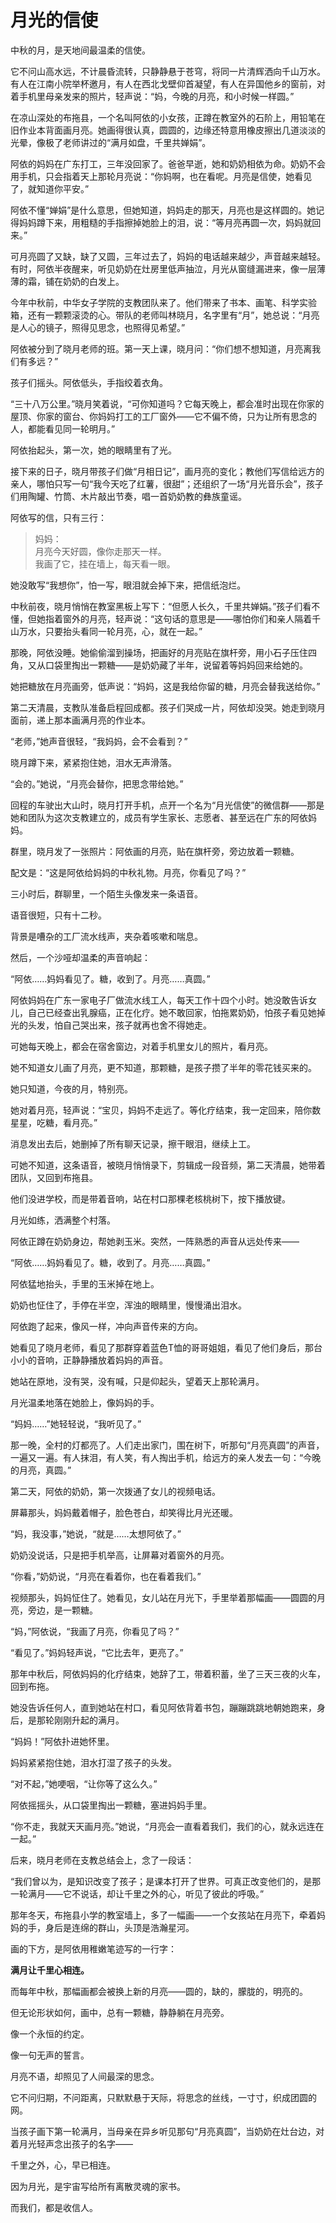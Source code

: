 # 月光的信使

中秋的月，是天地间最温柔的信使。

它不问山高水远，不计晨昏流转，只静静悬于苍穹，将同一片清辉洒向千山万水。有人在江南小院举杯邀月，有人在西北戈壁仰首凝望，有人在异国他乡的窗前，对着手机里母亲发来的照片，轻声说：“妈，今晚的月亮，和小时候一样圆。”

在凉山深处的布拖县，一个名叫阿依的小女孩，正蹲在教室外的石阶上，用铅笔在旧作业本背面画月亮。她画得很认真，圆圆的，边缘还特意用橡皮擦出几道淡淡的光晕，像极了老师讲过的“满月如盘，千里共婵娟”。

阿依的妈妈在广东打工，三年没回家了。爸爸早逝，她和奶奶相依为命。奶奶不会用手机，只会指着天上那轮月亮说：“你妈啊，也在看呢。月亮是信使，她看见了，就知道你平安。”

阿依不懂“婵娟”是什么意思，但她知道，妈妈走的那天，月亮也是这样圆的。她记得妈妈蹲下来，用粗糙的手指擦掉她脸上的泪，说：“等月亮再圆一次，妈妈就回来。”

可月亮圆了又缺，缺了又圆，三年过去了，妈妈的电话越来越少，声音越来越轻。有时，阿依半夜醒来，听见奶奶在灶房里低声抽泣，月光从窗缝漏进来，像一层薄薄的霜，铺在奶奶的白发上。

今年中秋前，中华女子学院的支教团队来了。他们带来了书本、画笔、科学实验箱，还有一颗颗滚烫的心。带队的老师叫林晓月，名字里有“月”，她总说：“月亮是人心的镜子，照得见思念，也照得见希望。”

阿依被分到了晓月老师的班。第一天上课，晓月问：“你们想不想知道，月亮离我们有多远？”

孩子们摇头。阿依低头，手指绞着衣角。

“三十八万公里。”晓月笑着说，“可你知道吗？它每天晚上，都会准时出现在你家的屋顶、你家的窗台、你妈妈打工的工厂窗外——它不偏不倚，只为让所有思念的人，都能看见同一轮明月。”

阿依抬起头，第一次，她的眼睛里有了光。

接下来的日子，晓月带孩子们做“月相日记”，画月亮的变化；教他们写信给远方的亲人，哪怕只写一句“我今天吃了红薯，很甜”；还组织了一场“月光音乐会”，孩子们用陶罐、竹筒、木片敲出节奏，唱一首奶奶教的彝族童谣。

阿依写的信，只有三行：

> 妈妈：  
> 月亮今天好圆，像你走那天一样。  
> 我画了它，挂在墙上，每天看一眼。

她没敢写“我想你”，怕一写，眼泪就会掉下来，把信纸泡烂。

中秋前夜，晓月悄悄在教室黑板上写下：“但愿人长久，千里共婵娟。”孩子们看不懂，但她指着窗外的月亮，轻声说：“这句话的意思是——哪怕你们和亲人隔着千山万水，只要抬头看同一轮月亮，心，就在一起。”

那晚，阿依没睡。她偷偷溜到操场，把画好的月亮贴在旗杆旁，用小石子压住四角，又从口袋里掏出一颗糖——是奶奶藏了半年，说留着等妈妈回来给她的。

她把糖放在月亮画旁，低声说：“妈妈，这是我给你留的糖，月亮会替我送给你。”

第二天清晨，支教队准备启程回成都。孩子们哭成一片，阿依却没哭。她走到晓月面前，递上那本画满月亮的作业本。

“老师，”她声音很轻，“我妈妈，会不会看到？”

晓月蹲下来，紧紧抱住她，泪水无声滑落。

“会的。”她说，“月亮会替你，把思念带给她。”

回程的车驶出大山时，晓月打开手机，点开一个名为“月光信使”的微信群——那是她和团队为这次支教建立的，成员有学生家长、志愿者、甚至远在广东的阿依妈妈。

群里，晓月发了一张照片：阿依画的月亮，贴在旗杆旁，旁边放着一颗糖。

配文是：“这是阿依给妈妈的中秋礼物。月亮，你看见了吗？”

三小时后，群聊里，一个陌生头像发来一条语音。

语音很短，只有十二秒。

背景是嘈杂的工厂流水线声，夹杂着咳嗽和喘息。

然后，一个沙哑却温柔的声音响起：

“阿依……妈妈看见了。糖，收到了。月亮……真圆。”

阿依妈妈在广东一家电子厂做流水线工人，每天工作十四个小时。她没敢告诉女儿，自己已经查出乳腺癌，正在化疗。她不敢回家，怕拖累奶奶，怕孩子看见她掉光的头发，怕自己哭出来，孩子就再也舍不得她走。

可她每天晚上，都会在宿舍窗边，对着手机里女儿的照片，看月亮。

她不知道女儿画了月亮，更不知道，那颗糖，是孩子攒了半年的零花钱买来的。

她只知道，今夜的月，特别亮。

她对着月亮，轻声说：“宝贝，妈妈不走远了。等化疗结束，我一定回来，陪你数星星，吃糖，看月亮。”

消息发出去后，她删掉了所有聊天记录，擦干眼泪，继续上工。

可她不知道，这条语音，被晓月悄悄录下，剪辑成一段音频，第二天清晨，她带着团队，又回到布拖县。

他们没进学校，而是带着音响，站在村口那棵老核桃树下，按下播放键。

月光如练，洒满整个村落。

阿依正蹲在奶奶身边，帮她剥玉米。突然，一阵熟悉的声音从远处传来——

“阿依……妈妈看见了。糖，收到了。月亮……真圆。”

阿依猛地抬头，手里的玉米掉在地上。

奶奶也怔住了，手停在半空，浑浊的眼睛里，慢慢涌出泪水。

阿依跑了起来，像风一样，冲向声音传来的方向。

她看见了晓月老师，看见了那群穿着蓝色T恤的哥哥姐姐，看见了他们身后，那台小小的音响，正静静播放着妈妈的声音。

她站在原地，没有哭，没有喊，只是仰起头，望着天上那轮满月。

月光温柔地落在她脸上，像妈妈的手。

“妈妈……”她轻轻说，“我听见了。”

那一晚，全村的灯都亮了。人们走出家门，围在树下，听那句“月亮真圆”的声音，一遍又一遍。有人抹泪，有人笑，有人掏出手机，给远方的亲人发去一句：“今晚的月亮，真圆。”

第二天，阿依的奶奶，第一次拨通了女儿的视频电话。

屏幕那头，妈妈戴着帽子，脸色苍白，却笑得比月光还暖。

“妈，我没事，”她说，“就是……太想阿依了。”

奶奶没说话，只是把手机举高，让屏幕对着窗外的月亮。

“你看，”奶奶说，“月亮在看着你，也在看着我们。”

视频那头，妈妈怔住了。她看见，女儿站在月光下，手里举着那幅画——圆圆的月亮，旁边，是一颗糖。

“妈，”阿依说，“我画了月亮，你看见了吗？”

“看见了。”妈妈轻声说，“它比去年，更亮了。”

那年中秋后，阿依妈妈的化疗结束，她辞了工，带着积蓄，坐了三天三夜的火车，回到布拖。

她没告诉任何人，直到她站在村口，看见阿依背着书包，蹦蹦跳跳地朝她跑来，身后，是那轮刚刚升起的满月。

“妈妈！”阿依扑进她怀里。

妈妈紧紧抱住她，泪水打湿了孩子的头发。

“对不起，”她哽咽，“让你等了这么久。”

阿依摇摇头，从口袋里掏出一颗糖，塞进妈妈手里。

“你不走，我就天天画月亮。”她说，“月亮会一直看着我们，我们的心，就永远连在一起。”

后来，晓月老师在支教总结会上，念了一段话：

“我们曾以为，是知识改变了孩子；是课本打开了世界。可真正改变他们的，是那一轮满月——它不说话，却让千里之外的心，听见了彼此的呼吸。”

那年冬天，布拖县小学的教室墙上，多了一幅画——一个女孩站在月亮下，牵着妈妈的手，身后是连绵的群山，头顶是浩瀚星河。

画的下方，是阿依用稚嫩笔迹写的一行字：

**满月让千里心相连。**

而每年中秋，那幅画都会被换上新的月亮——圆的，缺的，朦胧的，明亮的。

但无论形状如何，画中，总有一颗糖，静静躺在月亮旁。

像一个永恒的约定。

像一句无声的誓言。

月亮不语，却照见了人间最深的思念。

它不问归期，不问距离，只默默悬于天际，将思念的丝线，一寸寸，织成团圆的网。

当孩子画下第一轮满月，当母亲在异乡听见那句“月亮真圆”，当奶奶在灶台边，对着月光轻声念出孩子的名字——

千里之外，心，早已相连。

因为月光，是宇宙写给所有离散灵魂的家书。

而我们，都是收信人。